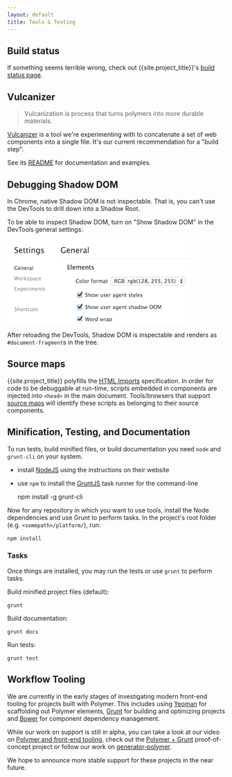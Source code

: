 ```yaml
---
layout: default
title: Tools & Testing
---
```


## Build status

If something seems terrible wrong, check out {{site.project_title}}'s [build status page](/build/).

## Vulcanizer

> Vulcanization is process that turns polymers into more durable materials.

[Vulcanizer](https://github.com/Polymer/labs/tree/master/vulcanize) is a tool we're experimenting
with to concatenate a set of web components into a single file. It's our current recommendation for a "build step".

See its [README](https://github.com/Polymer/labs/tree/master/vulcanize) for documentation and examples.

## Debugging Shadow DOM

In Chrome, native Shadow DOM is not inspectable. That is, you can't use the DevTools
to drill down into a Shadow Root. 

To be able to inspect Shadow DOM, turn on "Show Shadow DOM" in the DevTools general settings:

![Enable "Show Shadow DOM" in the Devtools](/images/showshadowdom.png 'Enable "Show Shadow DOM" in the Devtools')

After reloading the DevTools, Shadow DOM is inspectable and renders as `#document-fragment`s in the tree.

## Source maps

{{site.project_title}}  polyfills the [HTML Imports](/platform/html-imports.html) specification. In order for code to be debuggable at run-time, scripts embedded in components are injected into `<head>` in the main document. Tools/browsers that support [source maps](http://www.html5rocks.com/en/tutorials/developertools/sourcemaps/) will identify these scripts as belonging to their source components.

## Minification, Testing, and Documentation

To run tests, build minified files, or build documentation you need `node` and
`grunt-cli` on your system.

* install [NodeJS](http://nodejs.org) using the instructions on their website
* use `npm` to install the [GruntJS](http://gruntjs.com) task runner for the command-line
  
    npm install -g grunt-cli

Now for any repository in which you want to use tools, install the Node dependencies
and use Grunt to perform tasks. In the project's root folder (e.g. `<somepath>/platform/`), run:

    npm install

### Tasks

Once things are installed, you may run the tests or use `grunt` to perform tasks.

Build minified project files (default):

    grunt

Build documentation:

    grunt docs
    
Run tests:

    grunt test


## Workflow Tooling

We are currently in the early stages of investigating modern front-end tooling for projects built with Polymer. This includes using [Yeoman](http://yeoman.io) for scaffolding out Polymer elements, [Grunt](http://gruntjs.com) for building and optimizing projects and [Bower](http://bower.io) for component dependency management.

While our work on support is still in alpha, you can take a look at our video on [Polymer and front-end tooling](http://www.youtube.com/watch?v=EwQkyplZHDY), check out the [Polymer + Grunt](https://github.com/addyosmani/polymer-grunt-example) proof-of-concept project or follow our work on [generator-polymer](https://github.com/yeoman/generator-polymer/).

We hope to announce more stable support for these projects in the near future.


